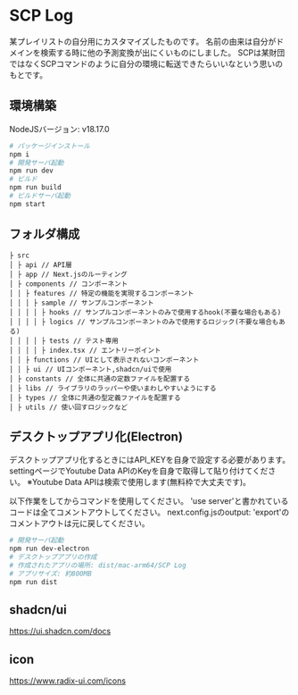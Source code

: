 # SCP Log
某プレイリストの自分用にカスタマイズしたものです。
名前の由来は自分がドメインを検索する時に他の予測変換が出にくいものにしました。
SCPは某財団ではなくSCPコマンドのように自分の環境に転送できたらいいなという思いのもとです。

## 環境構築
NodeJSバージョン: v18.17.0

```bash
# パッケージインストール
npm i
# 開発サーバ起動
npm run dev
# ビルド
npm run build
# ビルドサーバ起動
npm start
```

## フォルダ構成
```
├ src
│ ├ api // API層
│ ├ app // Next.jsのルーティング
│ ├ components // コンポーネント
│ │ ├ features // 特定の機能を実現するコンポーネント
│ │ │ ├ sample // サンプルコンポーネント
│ │ │ │ ├ hooks // サンプルコンポーネントのみで使用するhook(不要な場合もある)
│ │ │ │ ├ logics // サンプルコンポーネントのみで使用するロジック(不要な場合もある)
│ │ │ │ ├ tests // テスト専用
│ │ │ │ ├ index.tsx // エントリーポイント
│ │ ├ functions // UIとして表示されないコンポーネント
│ │ ├ ui // UIコンポーネント,shadcn/uiで使用
│ ├ constants // 全体に共通の定数ファイルを配置する
│ ├ libs // ライブラリのラッパーや使いまわしやすいようにする
│ ├ types // 全体に共通の型定義ファイルを配置する
│ ├ utils // 使い回すロジックなど
```

## デスクトップアプリ化(Electron)

デスクトップアプリ化するときにはAPI_KEYを自身で設定する必要があります。
settingページでYoutube Data APIのKeyを自身で取得して貼り付けてください。
※Youtube Data APIは検索で使用します(無料枠で大丈夫です)。

以下作業をしてからコマンドを使用してください。
'use server'と書かれているコードは全てコメントアウトしてください。
next.config.jsのoutput: 'export'のコメントアウトは元に戻してください。

```bash
# 開発サーバ起動
npm run dev-electron
# デスクトップアプリの作成
# 作成されたアプリの場所: dist/mac-arm64/SCP Log
# アプリサイズ: 約800MB
npm run dist
```

## shadcn/ui
https://ui.shadcn.com/docs

## icon
https://www.radix-ui.com/icons

